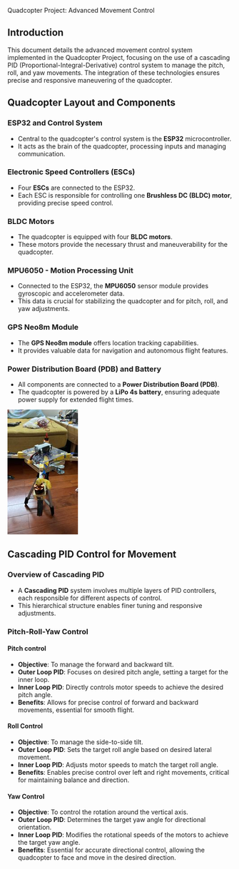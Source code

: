  Quadcopter Project: Advanced Movement Control

## Introduction

This document details the advanced movement control system implemented in the Quadcopter Project, focusing on the use of a cascading PID (Proportional-Integral-Derivative) control system to manage the pitch, roll, and yaw movements. The integration of these technologies ensures precise and responsive maneuvering of the quadcopter.

## Quadcopter Layout and Components

### ESP32 and Control System
- Central to the quadcopter's control system is the **ESP32** microcontroller.
- It acts as the brain of the quadcopter, processing inputs and managing communication.

### Electronic Speed Controllers (ESCs)
- Four **ESCs** are connected to the ESP32.
- Each ESC is responsible for controlling one **Brushless DC (BLDC) motor**, providing precise speed control.

### BLDC Motors
- The quadcopter is equipped with four **BLDC motors**.
- These motors provide the necessary thrust and maneuverability for the quadcopter.

### MPU6050 - Motion Processing Unit
- Connected to the ESP32, the **MPU6050** sensor module provides gyroscopic and accelerometer data.
- This data is crucial for stabilizing the quadcopter and for pitch, roll, and yaw adjustments.

### GPS Neo8m Module
- The **GPS Neo8m module** offers location tracking capabilities.
- It provides valuable data for navigation and autonomous flight features.

### Power Distribution Board (PDB) and Battery
- All components are connected to a **Power Distribution Board (PDB)**.
- The quadcopter is powered by a **LiPo 4s battery**, ensuring adequate power supply for extended flight times.

![Drone layout](img/drone.jpg)

## Cascading PID Control for Movement

### Overview of Cascading PID
- A **Cascading PID** system involves multiple layers of PID controllers, each responsible for different aspects of control.
- This hierarchical structure enables finer tuning and responsive adjustments.

### Pitch-Roll-Yaw Control
#### Pitch control
- **Objective**: To manage the forward and backward tilt.
- **Outer Loop PID**: Focuses on desired pitch angle, setting a target for the inner loop.
- **Inner Loop PID**: Directly controls motor speeds to achieve the desired pitch angle.
- **Benefits**: Allows for precise control of forward and backward movements, essential for smooth flight.
#### Roll Control
- **Objective**: To manage the side-to-side tilt.
- **Outer Loop PID**: Sets the target roll angle based on desired lateral movement.
- **Inner Loop PID**: Adjusts motor speeds to match the target roll angle.
- **Benefits**: Enables precise control over left and right movements, critical for maintaining balance and direction.

#### Yaw Control
- **Objective**: To control the rotation around the vertical axis.
- **Outer Loop PID**: Determines the target yaw angle for directional orientation.
- **Inner Loop PID**: Modifies the rotational speeds of the motors to achieve the target yaw angle.
- **Benefits**: Essential for accurate directional control, allowing the quadcopter to face and move in the desired direction.